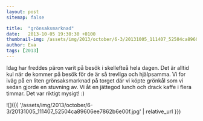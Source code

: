 ```yaml
---
layout: post
sitemap: false

title:  "grönsaksmarknad"
date:   2013-10-05 19:30:30 +0100
thumbnail-img: /assets/img/2013/october/6-3/20131005_111407_52504ca89606ee7862b6e00f.jpg
author: Eva
tags: [2013]
---
```


Idag har freddes päron varit på besök i skellefteå hela dagen. Det är alltid kul när de kommer på besök för de är så trevliga och hjälpsamma. Vi for iväg på en liten grönsaksmarknad på torget där vi köpte grönkål som vi sedan gjorde en stuvning av. Vi åt en jättegod lunch och drack kaffe i flera timmar. Det var riktigt mysigt! :)

![]({{ '/assets/img/2013/october/6-3/20131005_111407_52504ca89606ee7862b6e00f.jpg'  | relative_url }})

